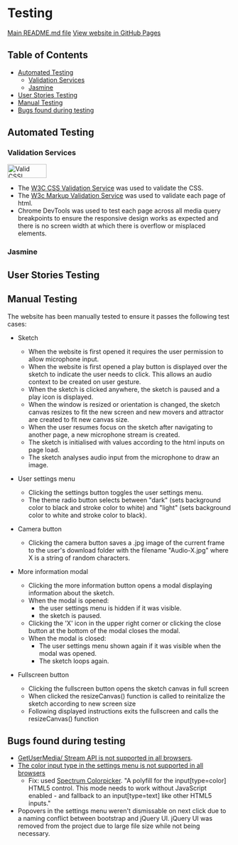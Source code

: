 # Testing
[Main README.md file](README.md)
[View website in GitHub Pages](https://tesoph.github.io/audio/)

## Table of Contents
* [Automated Testing](#Automated-Testing)
    * [Validation Services](#Validation-services)
    * [Jasmine](#Jasmine)
* [User Stories Testing](#user-stores-testing)
* [Manual Testing](#manual-testing)
* [Bugs found during testing](#Bugs-found-during-testing)

## Automated Testing
### Validation Services
<a href="http://jigsaw.w3.org/css-validator/check/referer">
        <img style="border:0;width:88px;height:31px"
            src="http://jigsaw.w3.org/css-validator/images/vcss"
            alt="Valid CSS!" /></a>

* The [W3C CSS Validation Service](https://jigsaw.w3.org/css-validator/) was used to validate the CSS.
* The [W3c Markup Validation Service](https://validator.w3.org) was used to validate each page of html.
* Chrome DevTools was used to test each page across all media query breakpoints to ensure the responsive design works as expected and there is no screen width at which there is overflow or misplaced elements.
  
### Jasmine  

## User Stories Testing

## Manual Testing
The website has been manually tested to ensure it passes the following test cases:

* Sketch
	* When the website is first opened it requires the user permission to allow microphone input.
	* When the website is first opened a play button is displayed over the sketch to indicate the user needs to click. This allows an audio context to be created on user gesture.
	* When the sketch is clicked anywhere, the sketch is paused and a play icon is displayed.
	* When the window is resized or orientation is changed, the sketch canvas resizes to fit the new screen and new movers and attractor are created to fit new canvas size.
	* When the user resumes focus on the sketch after navigating to another page, a new microphone stream is created.
	* The sketch is initialised with values according to the html inputs on page load.
	* The sketch analyses audio input from the microphone to draw an image.

* User settings menu
  * Clicking the settings button toggles the user settings menu.
  * The theme radio button selects between "dark" (sets background color to black and stroke color to white) and "light" (sets background color to white and stroke color to black).

* Camera button
  * Clicking the camera button saves a .jpg image of the current frame to the user's download folder with the filename "Audio-X.jpg" where X is a string of random characters.
  
* More information modal
  * Clicking the more information button opens a modal displaying information about the sketch.
  * When the modal is opened:
      *  the user settings menu is hidden if it was visible.
      *  the sketch is paused.
  * Clicking the 'X' icon in the upper right corner or clicking the close button at the bottom of the modal closes the modal.
  * When the modal is closed:
      * The user settings menu shown again if it was visible when the modal was opened.
      * The sketch loops again. 

* Fullscreen button
	* Clicking the fullscreen button opens the sketch canvas in full screen
	* When clicked the resizeCanvas() function is called to reinitalize the sketch according to new screen size
	* Following displayed instructions exits the fullscreen and calls the resizeCanvas() function

## Bugs found during testing
* [GetUserMedia/ Stream API is not supported in all browsers](https://caniuse.com/#feat=stream).
* [The color input type in the settings menu is not supported in all browsers](https://caniuse.com/#search=color%20input)
    * Fix: used [Spectrum Colorpicker](https://briangrinstead.com/blog/input-type-color-polyfill/). "A polyfill for the input[type=color] HTML5 control. This mode needs to work without JavaScript enabled - and fallback to an input[type=text] like other HTML5 inputs."
* Popovers in the settings menu weren't dismissable on next click due to a naming conflict between bootstrap and jQuery UI. jQuery UI was removed from the project due to large file size while not being necessary.